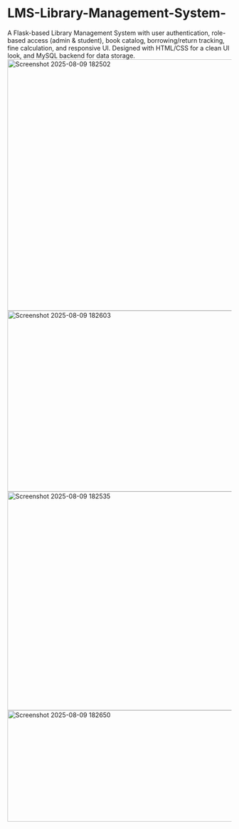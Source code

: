 # LMS-Library-Management-System-
A Flask-based Library Management System with user authentication, role-based access (admin &amp; student), book catalog, borrowing/return tracking, fine calculation, and responsive UI. Designed with HTML/CSS for a clean UI look, and MySQL backend for data storage. 
<img width="877" height="564" alt="Screenshot 2025-08-09 182502" src="https://github.com/user-attachments/assets/b7f24fc5-7bfc-47f4-ac7a-f0ca3fbed309" /> 
<img width="968" height="406" alt="Screenshot 2025-08-09 182603" src="https://github.com/user-attachments/assets/587a8d8e-326c-4b67-bc83-d272658949aa" /> 
<img width="1909" height="491" alt="Screenshot 2025-08-09 182535" src="https://github.com/user-attachments/assets/20c4ca5f-e133-43e7-863e-09cfa3a44abe" />
<img width="1040" height="250" alt="Screenshot 2025-08-09 182650" src="https://github.com/user-attachments/assets/8456528d-1c19-4b7d-9eb2-77588b53eeea" />




